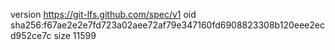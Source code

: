 version https://git-lfs.github.com/spec/v1
oid sha256:f67ae2e2e7fd723a02aee72af79e347160fd6908823308b120eee2ecd952ce7c
size 11599
